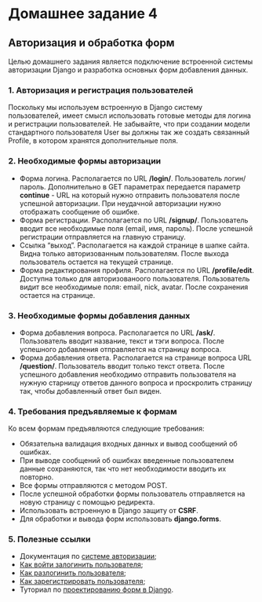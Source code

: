 # Домашнее задание 4

## Авторизация и обработка форм

Целью домашнего задания является подключение встроенной системы авторизации Django и разработка основных форм добавления данных.

### 1. Авторизация и регистрация пользователей
Поскольку мы используем встроенную в Django систему пользователей, имеет смысл использовать готовые методы для логина и регистрации пользователей. Не забывайте,
что при создании модели стандартного пользователя User вы должны так же создать связанный Profile, в котором хранятся дополнительные поля.

### 2. Необходимые формы авторизации
- Форма логина. Располагается по URL **/login/**. Пользователь логин/пароль. Дополнительно в GET параметрах передается параметр **continue** - URL на который нужно отправить пользователя после успешной авторизации. При неудачной авторизации нужно отображать сообщение об ошибке.
- Форма регистрации. Располагается по URL **/signup/**. Пользователь вводит все необходимые поля (email, имя, пароль). После успешной регистрации отправляется на главную страницу.
- Ссылка “выход”. Располагается на каждой странице в шапке сайта. Видна только авторизованным пользователям. После выхода пользователь остается на текущей странице.
- Форма редактирования профиля. Располагается по URL **/profile/edit**. Доступна только для авторизованоого пользователя. Пользователь видит все необходимые поля: email, nick, avatar. После сохранения остается на странице.

### 3. Необходимые формы добавления данных
- Форма добавления вопроса. Располагается по URL **/ask/**. Пользователь вводит название, текст и тэги вопроса. После успешного добавления отправляется на страницу вопроса.
- Форма добавления ответа. Располагается на странице вопроса URL **/question/<id>**. Пользователь вводит только текст ответа. После успешного добавления необходимо отправить пользователя на нужную старницу ответов данного вопроса и проскролить страницу так, чтобы добавленный ответ был виден.

### 4. Требования предъявляемые к формам
Ко всем формам предъявляются следующие требования:
- Обязательна валидация входных данных и вывод сообщений об ошибках.
- При выводе сообщений об ошибках введенные пользователем данные сохраняются, так что нет необходимости вводить их повторно.
- Все формы отправляются с методом POST.
- После успешной обработки формы пользователь отправляется на новую страницу с помощью редиректа.
- Использовать встроенную в Django защиту от **CSRF**.
- Для обработки и вывода форм использовать **django.forms**.

### 5. Полезные ссылки
- Документация по [системе авторизации](https://docs.djangoproject.com/en/2.0/topics/auth/default);
- [Как войти залогинить пользователя](https://docs.djangoproject.com/en/2.0/topics/auth/default/#how-to-log-a-user-in);
- [Как разлогинить пользователя](https://docs.djangoproject.com/en/2.0/topics/auth/default/#how-to-log-a-user-out);
- [Как зарегистрировать пользователя](https://docs.djangoproject.com/en/2.0/topics/auth/default/#creating-users);
- Туториал по [проектированию форм в Django](https://docs.djangoproject.com/en/2.0/intro/tutorial04).
